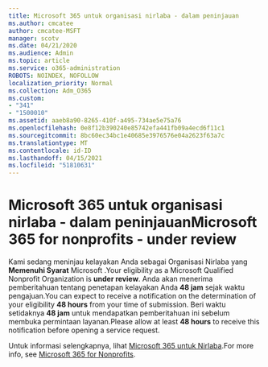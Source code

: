 ```yaml
---
title: Microsoft 365 untuk organisasi nirlaba - dalam peninjauan
ms.author: cmcatee
author: cmcatee-MSFT
manager: scotv
ms.date: 04/21/2020
ms.audience: Admin
ms.topic: article
ms.service: o365-administration
ROBOTS: NOINDEX, NOFOLLOW
localization_priority: Normal
ms.collection: Adm_O365
ms.custom:
- "341"
- "1500010"
ms.assetid: aaeb8a90-8265-410f-a495-734ae5e75a76
ms.openlocfilehash: 0e8f12b390240e85742efa441fb09a4ecd6f11c1
ms.sourcegitcommit: 8bc60ec34bc1e40685e3976576e04a2623f63a7c
ms.translationtype: MT
ms.contentlocale: id-ID
ms.lasthandoff: 04/15/2021
ms.locfileid: "51810631"
---
```

# <a name="microsoft-365-for-nonprofits---under-review"></a><span data-ttu-id="8a7b4-102">Microsoft 365 untuk organisasi nirlaba - dalam peninjauan</span><span class="sxs-lookup"><span data-stu-id="8a7b4-102">Microsoft 365 for nonprofits - under review</span></span>

<span data-ttu-id="8a7b4-103">Kami sedang meninjau kelayakan Anda sebagai Organisasi Nirlaba yang **Memenuhi Syarat** Microsoft .</span><span class="sxs-lookup"><span data-stu-id="8a7b4-103">Your eligibility as a Microsoft Qualified Nonprofit Organization is **under review**.</span></span> <span data-ttu-id="8a7b4-104">Anda akan menerima pemberitahuan tentang penetapan kelayakan Anda **48 jam** sejak waktu pengajuan.</span><span class="sxs-lookup"><span data-stu-id="8a7b4-104">You can expect to receive a notification on the determination of your eligibility **48 hours** from your time of submission.</span></span> <span data-ttu-id="8a7b4-105">Beri waktu setidaknya **48 jam** untuk mendapatkan pemberitahuan ini sebelum membuka permintaan layanan.</span><span class="sxs-lookup"><span data-stu-id="8a7b4-105">Please allow at least **48 hours** to receive this notification before opening a service request.</span></span> 

<span data-ttu-id="8a7b4-106">Untuk informasi selengkapnya, lihat [Microsoft 365 untuk Nirlaba](https://www.microsoft.com/nonprofits/microsoft-365).</span><span class="sxs-lookup"><span data-stu-id="8a7b4-106">For more info, see [Microsoft 365 for Nonprofits](https://www.microsoft.com/nonprofits/microsoft-365).</span></span> 
